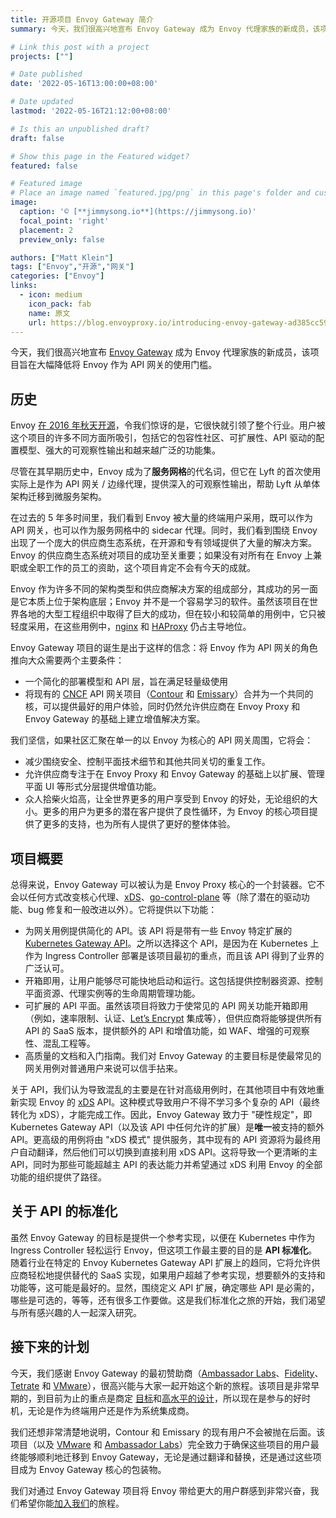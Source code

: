 ```yaml
---
title: 开源项目 Envoy Gateway 简介
summary: 今天，我们很高兴地宣布 Envoy Gateway 成为 Envoy 代理家族的新成员，该项目旨在大幅降低将 Envoy 作为 API 网关的使用门槛。

# Link this post with a project
projects: [""]

# Date published
date: '2022-05-16T13:00:00+08:00'

# Date updated
lastmod: '2022-05-16T21:12:00+08:00'

# Is this an unpublished draft?
draft: false

# Show this page in the Featured widget?
featured: false

# Featured image
# Place an image named `featured.jpg/png` in this page's folder and customize its options here.
image:
  caption: '© [**jimmysong.io**](https://jimmysong.io)'
  focal_point: 'right'
  placement: 2
  preview_only: false

authors: ["Matt Klein"]
tags: ["Envoy","开源","网关"]
categories: ["Envoy"]
links:
  - icon: medium
    icon_pack: fab
    name: 原文
    url: https://blog.envoyproxy.io/introducing-envoy-gateway-ad385cc5953
---
```


今天，我们很高兴地宣布 [Envoy Gateway](https://github.com/envoyproxy/gateway) 成为 Envoy 代理家族的新成员，该项目旨在大幅降低将 Envoy 作为 API 网关的使用门槛。

## 历史

Envoy [在 2016 年秋天开源](https://medium.com/lyft-engineering/announcing-envoy-c-l7-proxy-and-communication-bus-92520b6c8191)，令我们惊讶的是，它很快就引领了整个行业。用户被这个项目的许多不同方面所吸引，包括它的包容性社区、可扩展性、API 驱动的配置模型、强大的可观察性输出和越来越广泛的功能集。

尽管在其早期历史中，Envoy 成为了**服务网格**的代名词，但它在 Lyft 的首次使用实际上是作为 API 网关 / 边缘代理，提供深入的可观察性输出，帮助 Lyft 从单体架构迁移到微服务架构。

在过去的 5 年多时间里，我们看到 Envoy 被大量的终端用户采用，既可以作为 API 网关，也可以作为服务网格中的 sidecar 代理。同时，我们看到围绕 Envoy 出现了一个庞大的供应商生态系统，在开源和专有领域提供了大量的解决方案。Envoy 的供应商生态系统对项目的成功至关重要；如果没有对所有在 Envoy 上兼职或全职工作的员工的资助，这个项目肯定不会有今天的成就。

Envoy 作为许多不同的架构类型和供应商解决方案的组成部分，其成功的另一面是它本质上位于架构底层；Envoy 并不是一个容易学习的软件。虽然该项目在世界各地的大型工程组织中取得了巨大的成功，但在较小和较简单的用例中，它只被轻度采用，在这些用例中，[nginx](https://nginx.org/) 和 [HAProxy](http://www.haproxy.org/) 仍占主导地位。

Envoy Gateway 项目的诞生是出于这样的信念：将 Envoy 作为 API 网关的角色推向大众需要两个主要条件：

- 一个简化的部署模型和 API 层，旨在满足轻量级使用
- 将现有的 [CNCF](https://www.cncf.io/) API 网关项目（[Contour](https://projectcontour.io/) 和 [Emissary](https://github.com/emissary-ingress/emissary)）合并为一个共同的核，可以提供最好的用户体验，同时仍然允许供应商在 Envoy Proxy 和 Envoy Gateway 的基础上建立增值解决方案。

我们坚信，如果社区汇聚在单一的以 Envoy 为核心的 API 网关周围，它将会：

- 减少围绕安全、控制平面技术细节和其他共同关切的重复工作。
- 允许供应商专注于在 Envoy Proxy 和 Envoy Gateway 的基础上以扩展、管理平面 UI 等形式分层提供增值功能。
- 众人拾柴火焰高，让全世界更多的用户享受到 Envoy 的好处，无论组织的大小。更多的用户为更多的潜在客户提供了良性循环，为 Envoy 的核心项目提供了更多的支持，也为所有人提供了更好的整体体验。

## 项目概要

总得来说，Envoy Gateway 可以被认为是 Envoy Proxy 核心的一个封装器。它不会以任何方式改变核心代理、[xDS](https://www.envoyproxy.io/docs/envoy/latest/api-docs/xds_protocol)、[go-control-plane](https://github.com/envoyproxy/go-control-plane) 等（除了潜在的驱动功能、bug 修复和一般改进以外）。它将提供以下功能：

- 为网关用例提供简化的 API。该 API 将是带有一些 Envoy 特定扩展的 [Kubernetes Gateway API](https://gateway-api.sigs.k8s.io/)。之所以选择这个 API，是因为在 Kubernetes 上作为 Ingress Controller 部署是该项目最初的重点，而且该 API 得到了业界的广泛认可。
- 开箱即用，让用户能够尽可能快地启动和运行。这包括提供控制器资源、控制平面资源、代理实例等的生命周期管理功能。
- 可扩展的 API 平面。虽然该项目将致力于使常见的 API 网关功能开箱即用（例如，速率限制、认证、[Let’s Encrypt](https://letsencrypt.org/) 集成等），但供应商将能够提供所有 API 的 SaaS 版本，提供额外的 API 和增值功能，如 WAF、增强的可观察性、混乱工程等。
- 高质量的文档和入门指南。我们对 Envoy Gateway 的主要目标是使最常见的网关用例对普通用户来说可以信手拈来。

关于 API，我们认为导致混乱的主要是在针对高级用例时，在其他项目中有效地重新实现 Envoy 的 [xDS](https://www.envoyproxy.io/docs/envoy/latest/api-docs/xds_protocol) API。这种模式导致用户不得不学习多个复杂的 API（最终转化为 xDS），才能完成工作。因此，Envoy Gateway 致力于 "硬性规定"，即 Kubernetes Gateway API（以及该 API 中任何允许的扩展）是**唯一**被支持的额外 API。更高级的用例将由 "xDS 模式" 提供服务，其中现有的 API 资源将为最终用户自动翻译，然后他们可以切换到直接利用 xDS API。这将导致一个更清晰的主 API，同时为那些可能超越主 API 的表达能力并希望通过 xDS 利用 Envoy 的全部功能的组织提供了路径。

## 关于 API 的标准化

虽然 Envoy Gateway 的目标是提供一个参考实现，以便在 Kubernetes 中作为 Ingress Controller 轻松运行 Envoy，但这项工作最主要的目的是 **API 标准化**。随着行业在特定的 Envoy Kubernetes Gateway API 扩展上的趋同，它将允许供应商轻松地提供替代的 SaaS 实现，如果用户超越了参考实现，想要额外的支持和功能等，这可能是最好的。显然，围绕定义 API 扩展，确定哪些 API 是必需的，哪些是可选的，等等，还有很多工作要做。这是我们标准化之旅的开始，我们渴望与所有感兴趣的人一起深入研究。

## 接下来的计划

今天，我们感谢 Envoy Gateway 的最初赞助商（[Ambassador Labs](https://www.getambassador.io/)、[Fidelity](https://www.fidelity.com/)、[Tetrate](https://www.tetrate.io/) 和 [VMware](https://www.vmware.com/)），很高兴能与大家一起开始这个新的旅程。该项目是非常早期的，到目前为止的重点是商定 [目标](https://github.com/envoyproxy/gateway/blob/main/GOALS.md)和[高水平的设计](https://github.com/envoyproxy/gateway/blob/main/docs/design/SYSTEM_DESIGN.md)，所以现在是参与的好时机，无论是作为终端用户还是作为系统集成商。

我们还想非常清楚地说明，Contour 和 Emissary 的现有用户不会被抛在后面。该项目（以及 [VMware](https://www.vmware.com/) 和 [Ambassador Labs](https://www.getambassador.io/)）完全致力于确保这些项目的用户最终能够顺利地迁移到 Envoy Gateway，无论是通过翻译和替换，还是通过这些项目成为 Envoy Gateway 核心的包装物。

我们对通过 Envoy Gateway 项目将 Envoy 带给更大的用户群感到非常兴奋，我们希望你能[加入我们](https://github.com/envoyproxy/gateway#contact)的旅程。